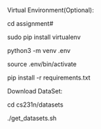 Virtual Environment(Optional):

  cd assignment#
  
  sudo pip install virtualenv 
  
  python3 -m venv .env       		
  
  source .env/bin/activate 
  
  
  pip install -r requirements.txt


Download DataSet:
  
  cd cs231n/datasets
  
  ./get_datasets.sh
